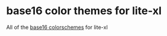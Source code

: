 # base16 color themes for lite-xl

All of the [base16 colorschemes](https://github.com/chriskempson/base16-schemes-source) for lite-xl
